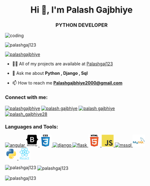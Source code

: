 <h1 align="center">Hi 👋, I'm Palash Gajbhiye</h1>
<h3 align="center">PYTHON DEVELOPER</h3>
<img aligh="right" alt="coding" width="400" src="https://cdn.dribbble.com/users/1162077/screenshots/3792792/programmer.png">


<p align="left"> <img src="https://komarev.com/ghpvc/?username=palashgaj123&label=Profile%20views&color=0e75b6&style=flat" alt="palashgaj123" /> </p>

<p align="left"> <a href="https://twitter.com/palashgajbhiye" target="blank"><img src="https://img.shields.io/twitter/follow/palashgajbhiye?logo=twitter&style=for-the-badge" alt="palashgajbhiye" /></a> </p>

- 👨‍💻 All of my projects are available at [Palashgaj123](Palashgaj123)

- 💬 Ask me about **Python , Django , Sql**

- 📫 How to reach me **Palashgajbhiye2000@gmail.com**

<h3 align="left">Connect with me:</h3>
<p align="left">
<a href="https://twitter.com/palashgajbhiye" target="blank"><img align="center" src="https://raw.githubusercontent.com/rahuldkjain/github-profile-readme-generator/master/src/images/icons/Social/twitter.svg" alt="palashgajbhiye" height="30" width="40" /></a>
<a href="https://linkedin.com/in/palash gajbhiye" target="blank"><img align="center" src="https://raw.githubusercontent.com/rahuldkjain/github-profile-readme-generator/master/src/images/icons/Social/linked-in-alt.svg" alt="palash gajbhiye" height="30" width="40" /></a>
<a href="https://fb.com/palash gajbhiye" target="blank"><img align="center" src="https://raw.githubusercontent.com/rahuldkjain/github-profile-readme-generator/master/src/images/icons/Social/facebook.svg" alt="palash gajbhiye" height="30" width="40" /></a>
<a href="https://instagram.com/palash_gajbhiye28" target="blank"><img align="center" src="https://raw.githubusercontent.com/rahuldkjain/github-profile-readme-generator/master/src/images/icons/Social/instagram.svg" alt="palash_gajbhiye28" height="30" width="40" /></a>
</p>

<h3 align="left">Languages and Tools:</h3>
<p align="left"> <a href="https://angular.io" target="_blank" rel="noreferrer"> <img src="https://angular.io/assets/images/logos/angular/angular.svg" alt="angular" width="40" height="40"/> </a> <a href="https://getbootstrap.com" target="_blank" rel="noreferrer"> <img src="https://raw.githubusercontent.com/devicons/devicon/master/icons/bootstrap/bootstrap-plain-wordmark.svg" alt="bootstrap" width="40" height="40"/> </a> <a href="https://www.w3schools.com/css/" target="_blank" rel="noreferrer"> <img src="https://raw.githubusercontent.com/devicons/devicon/master/icons/css3/css3-original-wordmark.svg" alt="css3" width="40" height="40"/> </a> <a href="https://www.djangoproject.com/" target="_blank" rel="noreferrer"> <img src="https://cdn.worldvectorlogo.com/logos/django.svg" alt="django" width="40" height="40"/> </a> <a href="https://flask.palletsprojects.com/" target="_blank" rel="noreferrer"> <img src="https://www.vectorlogo.zone/logos/pocoo_flask/pocoo_flask-icon.svg" alt="flask" width="40" height="40"/> </a> <a href="https://www.w3.org/html/" target="_blank" rel="noreferrer"> <img src="https://raw.githubusercontent.com/devicons/devicon/master/icons/html5/html5-original-wordmark.svg" alt="html5" width="40" height="40"/> </a> <a href="https://developer.mozilla.org/en-US/docs/Web/JavaScript" target="_blank" rel="noreferrer"> <img src="https://raw.githubusercontent.com/devicons/devicon/master/icons/javascript/javascript-original.svg" alt="javascript" width="40" height="40"/> </a> <a href="https://www.microsoft.com/en-us/sql-server" target="_blank" rel="noreferrer"> <img src="https://www.svgrepo.com/show/303229/microsoft-sql-server-logo.svg" alt="mssql" width="40" height="40"/> </a> <a href="https://www.mysql.com/" target="_blank" rel="noreferrer"> <img src="https://raw.githubusercontent.com/devicons/devicon/master/icons/mysql/mysql-original-wordmark.svg" alt="mysql" width="40" height="40"/> </a> <a href="https://www.python.org" target="_blank" rel="noreferrer"> <img src="https://raw.githubusercontent.com/devicons/devicon/master/icons/python/python-original.svg" alt="python" width="40" height="40"/> </a> <a href="https://reactjs.org/" target="_blank" rel="noreferrer"> <img src="https://raw.githubusercontent.com/devicons/devicon/master/icons/react/react-original-wordmark.svg" alt="react" width="40" height="40"/> </a> </p>

<p><img align="left" src="https://github-readme-stats.vercel.app/api/top-langs?username=palashgaj123&show_icons=true&locale=en&layout=compact" alt="palashgaj123" /></p>

<p>&nbsp;<img align="center" src="https://github-readme-stats.vercel.app/api?username=palashgaj123&show_icons=true&locale=en" alt="palashgaj123" /></p>

<p><img align="center" src="https://github-readme-streak-stats.herokuapp.com/?user=palashgaj123&" alt="palashgaj123" /></p>

